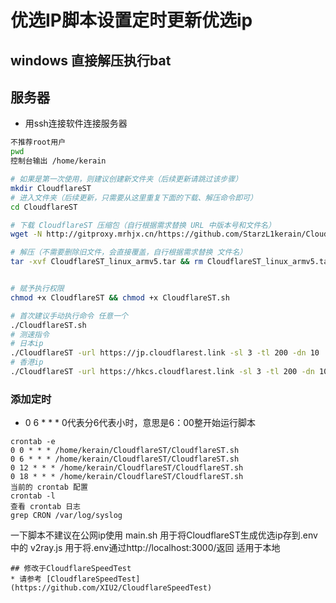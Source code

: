 # 优选IP脚本设置定时更新优选ip
## windows 直接解压执行bat
## 服务器
* 用ssh连接软件连接服务器
```Bash
不推荐root用户
pwd
控制台输出 /home/kerain

# 如果是第一次使用，则建议创建新文件夹（后续更新请跳过该步骤）
mkdir CloudflareST
# 进入文件夹（后续更新，只需要从这里重复下面的下载、解压命令即可）
cd CloudflareST

# 下载 CloudflareST 压缩包（自行根据需求替换 URL 中版本号和文件名）
wget -N http://gitproxy.mrhjx.cn/https://github.com/StarzL1kerain/CloudflareST/releases/download/v1.0.0/CloudflareST_linux_armv5.tar

# 解压（不需要删除旧文件，会直接覆盖，自行根据需求替换 文件名）
tar -xvf CloudflareST_linux_armv5.tar && rm CloudflareST_linux_armv5.tar


# 赋予执行权限
chmod +x CloudflareST && chmod +x CloudflareST.sh

# 首次建议手动执行命令 任意一个
./CloudflareST.sh
# 测速指令
# 日本ip
./CloudflareST -url https://jp.cloudflarest.link -sl 3 -tl 200 -dn 10
# 香港ip
./CloudflareST -url https://hkcs.cloudflarest.link -sl 3 -tl 200 -dn 10


```
### 添加定时

* 0 6 * * * 0代表分6代表小时，意思是6：00整开始运行脚本
```
crontab -e
0 0 * * * /home/kerain/CloudflareST/CloudflareST.sh
0 6 * * * /home/kerain/CloudflareST/CloudflareST.sh
0 12 * * * /home/kerain/CloudflareST/CloudflareST.sh
0 18 * * * /home/kerain/CloudflareST/CloudflareST.sh
当前的 crontab 配置
crontab -l
查看 crontab 日志
grep CRON /var/log/syslog

```


一下脚本不建议在公网ip使用
main.sh 用于将CloudflareST生成优选ip存到.env中的
v2ray.js 用于将.env通过http://localhost:3000/返回
适用于本地

```
## 修改于CloudflareSpeedTest
* 请参考 [CloudflareSpeedTest](https://github.com/XIU2/CloudflareSpeedTest)
```